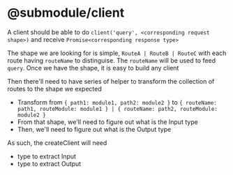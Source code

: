 # @submodule/client

A client should be able to do `client('query', <corresponding request shape>)` and receive `Promise<corresponding response type>`

The shape we are looking for is simple, `RouteA | RouteB | RouteC` with each route having `routeName` to distinguise. The `routeName` will be used to feed `query`.
Once we have the shape, it is easy to build any client

Then there'll need to have series of helper to transform the collection of routes to the shape we expected

- Transform from `{ path1: module1, path2: module2 }` to `{ routeName: path1, routeModule: module1 } | { routeName: path2, routeModule: module2 }`
- From that shape, we'll need to figure out what is the Input type
- Then, we'll need to figure out what is the Output type

As such, the createClient will need
- type to extract Input
- type to extract Output
